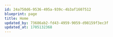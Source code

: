 ```yaml
---
id: 24a750d6-9536-495a-939c-4b3af1607512
blueprint: page
title: Home
updated_by: 73686ab2-fd43-4959-9059-d98159f3ec3f
updated_at: 1705132368
---
```

